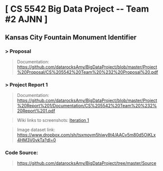 # [ CS 5542 Big Data Project -- Team #2 AJNN ]
## Kansas City Fountain Monument Identifier 

### > Proposal
> Documentation:
> https://github.com/datarocksAmy/BigDataProject/blob/master/Project%20Proposal/CS%205542%20Team%20%232%20Proposal%20.pdf

### > Project Report 1
> Documentation:
> https://github.com/datarocksAmy/BigDataProject/blob/master/Project%20Report%201/Documentation/CS%205542%20Team%20%232%20Report%201.pdf

> Wiki links to screenshots:
<a href="https://github.com/datarocksAmy/BigDataProject/wiki/Iteration-1">Iteration 1</a>

> Image dataset link:
> https://www.dropbox.com/sh/tsxmoym5hiwy8t4/AACv5m80d5OiKLx4HM3V0vkTa?dl=0


### Code Source:
> https://github.com/datarocksAmy/BigDataProject/tree/master/Source

